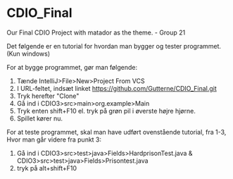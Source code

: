 # CDIO_Final
Our Final CDIO Project with matador as the theme. - Group 21


Det følgende er en tutorial for hvordan man bygger og tester programmet. (Kun windows)

For at bygge programmet, gør man følgende:
1. Tænde IntelliJ>File>New>Project From VCS
2. I URL-feltet, indsæt linket https://github.com/Gutterne/CDIO_Final.git
3. Tryk herefter "Clone"
4. Gå ind i CDIO3>src>main>org.example>Main
5. Tryk enten shift+F10 el. tryk på grøn pil i øverste højre hjørne.
6. Spillet kører nu.


For at teste programmet, skal man have udført ovenstående tutorial, fra 1-3, Hvor man går videre fra punkt 3:
1. Gå ind i CDIO3>src>test>java>Fields>HardprisonTest.java & CDIO3>src>test>java>Fields>Prisontest.java
2. tryk på alt+shift+F10 
